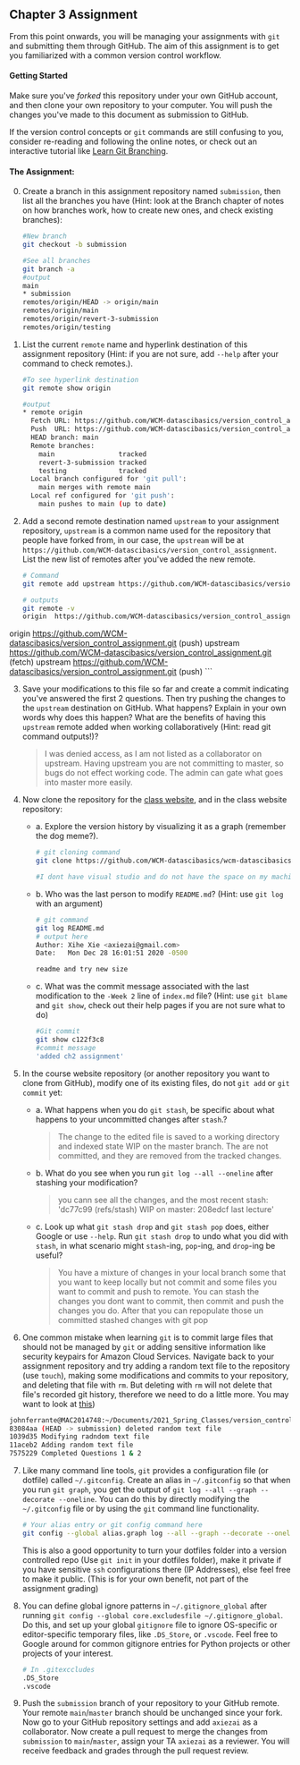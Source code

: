 ## Chapter 3 Assignment

From this point onwards, you will be managing your assignments with `git` and submitting them through GitHub. The aim of this assignment is to get you familiarized with a common version control workflow.

#### Getting Started
Make sure you've <em>forked</em> this repository under your own GitHub account, and then clone your own repository to your computer. You will push the changes you've made to this document as submission to GitHub.

If the version control concepts or `git` commands are still confusing to you, consider re-reading and following the online notes, or check out an interactive tutorial like [Learn Git Branching](https://learngitbranching.js.org/).

#### The Assignment:
 0. Create a branch in this assignment repository named `submission`, then list all the branches you have (Hint: look at the Branch chapter of notes on how branches work, how to create new ones, and check existing branches):

    ```bash
    #New branch
    git checkout -b submission

    #See all branches
    git branch -a
    #output
    main
    * submission
    remotes/origin/HEAD -> origin/main
    remotes/origin/main
    remotes/origin/revert-3-submission
    remotes/origin/testing
    ```

 1. List the current `remote` name and hyperlink destination of this assignment repository (Hint: if you are not sure, add `--help` after your command to check remotes.).

    ```bash
    #To see hyperlink destination
    git remote show origin

    #output
    * remote origin
      Fetch URL: https://github.com/WCM-datascibasics/version_control_assignment.git
      Push  URL: https://github.com/WCM-datascibasics/version_control_assignment.git
      HEAD branch: main
      Remote branches:
        main                tracked
        revert-3-submission tracked
        testing             tracked
      Local branch configured for 'git pull':
        main merges with remote main
      Local ref configured for 'git push':
        main pushes to main (up to date)

    ```


 2. Add a second remote destination named `upstream` to your assignment repository, `upstream` is a common name used for the repository that people have forked from, in our case, the `upstream` will be at `https://github.com/WCM-datascibasics/version_control_assignment`. List the new list of remotes after you've added the new remote.

    ```bash
    # Command
    git remote add upstream https://github.com/WCM-datascibasics/version_control_assignment.git

    # outputs
    git remote -v
    origin	https://github.com/WCM-datascibasics/version_control_assignment.git (fetch)
origin	https://github.com/WCM-datascibasics/version_control_assignment.git (push)
upstream	https://github.com/WCM-datascibasics/version_control_assignment.git (fetch)
upstream	https://github.com/WCM-datascibasics/version_control_assignment.git (push)
    ```

 3. Save your modifications to this file so far and create a commit indicating you've answered the first 2 questions. Then try pushing the changes to the `upstream` destination on GitHub. What happens? Explain in your own words why does this happen? What are the benefits of having this `upstream` remote added when working collaboratively (Hint: read git command outputs!)?

    > I was denied access, as I am not listed as a collaborator on upstream. Having upstream you are not committing to master, so bugs do not effect working code. The admin can gate what goes into master more easily.


 4. Now clone the repository for the [class website](https://github.com/WCM-datascibasics/wcm-datascibasics.github.io), and in the class website repository:
    - a. Explore the version history by visualizing it as a graph (remember the dog meme?).
        ```bash
        # git cloning command
        git clone https://github.com/WCM-datascibasics/wcm-datascibasics.github.io

        #I dont have visual studio and do not have the space on my machine to add it, so I cannot install git graph.
        ```

    - b. Who was the last person to modify `README.md`? (Hint: use `git log` with an argument)
        ```bash
        # git command
        git log README.md
        # output here
        Author: Xihe Xie <axiezai@gmail.com>
        Date:   Mon Dec 28 16:01:51 2020 -0500

        readme and try new size
        ```

    - c. What was the commit message associated with the last modification to the `-Week 2` line of `index.md` file? (Hint: use `git blame` and `git show`, check out their help pages if you are not sure what to do)
      ```bash
      #Git commit
      git show c122f3c8
      #commit message
      'added ch2 assignment'
      ```

 5. In the course website repository (or another repository you want to clone from GitHub), modify one of its existing files, do not `git add` or `git commit` yet:
     - a. What happens when you do `git stash`, be specific about what happens to your uncommitted changes after `stash`.?
       > The change to the edited file is saved to a working directory and indexed state WIP on the master branch. The are not committed, and they are removed from the tracked changes.
     - b. What do you see when you run `git log --all --oneline` after stashing your modification?
       > you cann see all the changes, and the most recent stash:
  'dc77c99 (refs/stash) WIP on master: 208edcf last lecture'
     - c. Look up what `git stash drop` and `git stash pop` does, either Google or use `--help`. Run `git stash drop` to undo what you did with `stash`, in what scenario might `stash`-ing, `pop`-ing, and `drop`-ing be useful?
       > You have a mixture of changes in your local branch some that you want to keep locally but not commit and some files you want to commit and push to remote. You can stash the changes you dont want to commit, then commit and push the changes you do. After that you can repopulate those un committed stashed changes with git pop  

 6. One common mistake when learning `git` is to commit large files that should not be managed by `git` or adding sensitive information like security keypairs for Amazon Cloud Services. Navigate back to your assignment repository and try adding a random text file to the repository (use `touch`), making some modifications and commits to your repository, and deleting that file with `rm`. But deleting with `rm` will not delete that file's recorded git history, therefore we need to do a little more. You may want to look at [this](https://help.github.com/articles/removing-sensitive-data-from-a-repository/))

```bash
johnferrante@MAC2014748:~/Documents/2021_Spring_Classes/version_control_assignment$ git log --all --oneline
83084aa (HEAD -> submission) deleted random text file
1039d35 Modifying radndom text file
11aceb2 Adding random text file
7575229 Completed Questions 1 & 2
```

 7. Like many command line tools, `git` provides a configuration file (or dotfile) called `~/.gitconfig`. Create an alias in `~/.gitconfig` so that when you run `git graph`, you get the output of `git log --all --graph --decorate --oneline`. You can do this by directly modifying the `~/.gitconfig` file or by using the `git` command line functionality.
    ```bash
    # Your alias entry or git config command here
    git config --global alias.graph log --all --graph --decorate --oneline
    ```
    This is also a good opportunity to turn your dotfiles folder into a version controlled repo (Use `git init` in your dotfiles folder), make it private if you have sensitive `ssh` configurations there (IP Addresses), else feel free to make it public. (This is for your own benefit, not part of the assignment grading)

 8. You can define global ignore patterns in `~/.gitignore_global` after running `git config --global core.excludesfile ~/.gitignore_global`. Do this, and set up your global `gitignore` file to ignore OS-specific or editor-specific temporary files, like `.DS_Store`, or `.vscode`. Feel free to Google around for common gitignore entries for Python projects or other projects of your interest.

    ```bash
    # In .gitexccludes
    .DS_Store
    .vscode

    ```

 9. Push the `submission` branch of your repository to your GitHub remote. Your remote `main`/`master` branch should be unchanged since your fork. Now go to your GitHub repository settings and add `axiezai` as a collaborator. Now create a pull request to merge the changes from `submission` to `main`/`master`, assign your TA `axiezai` as a reviewer. You will receive feedback and grades through the pull request review.
